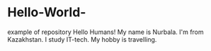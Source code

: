 # Hello-World-
example of repository
Hello Humans!
My name is Nurbala.
I'm from Kazakhstan.
I study IT-tech.
My hobby is travelling.
